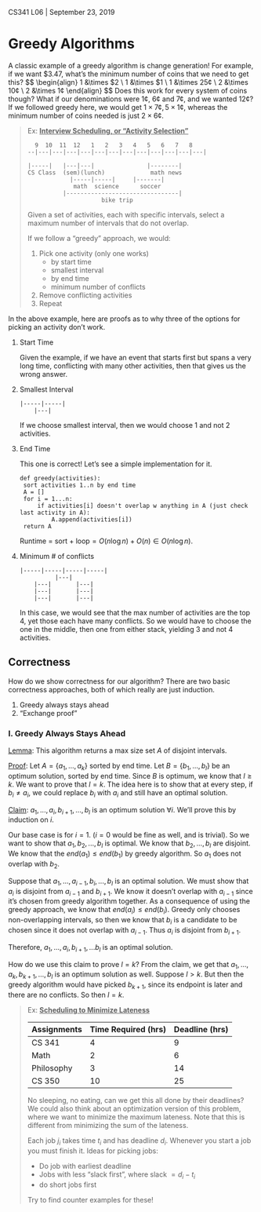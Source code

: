 CS341 L06 | September 23, 2019

# Greedy Algorithms

A classic example of a greedy algorithm is change generation! For example, if we want $3.47, what’s the minimum number of coins that we need to get this?
$$
\begin{align}
	1 &\times $2 \\
	1 &\times $1 \\
	1 &\times 25¢ \\
	2 &\times 10¢ \\
	2 &\times 1¢
\end{align}
$$
Does this work for every system of coins though? What if our denominations were 1¢, 6¢ and 7¢, and we wanted 12¢? If we followed greedy here, we would get $1\times 7¢, 5\times 1¢$, whereas the minimum number of coins needed is just $2\times 6¢$.

> Ex: **<u>Interview Scheduling, or “Activity Selection”</u>**
>
> ```
>   9  10  11  12   1   2   3   4   5   6   7   8
> --|---|---|---|---|---|---|---|---|---|---|---|---|
> 
> |-----|   |---|---|               |--------|
> CS Class  (sem)(lunch)             math news
>             |-----|-----|     |-------|
>              math  science      soccer
>           |--------------------------------|
>                      bike trip
> ```
>
> Given a set of activities, each with specific intervals, select a maximum number of intervals that do not overlap. 
>
> If we follow a “greedy” approach, we would:
>
> 1. Pick one activity (only one works)
>    - by start time
>    - smallest interval
>    - by end time
>    - minimum number of conflicts
> 2. Remove conflicting activities
> 3. Repeat

In the above example, here are proofs as to why three of the options for picking an activity don’t work. 

1. Start Time

   Given the example, if we have an event that starts first but spans a very long time, conflicting with many other activities, then that gives us the wrong answer. 

2. Smallest Interval

   ```
   |-----|-----|
       |---|
   ```

   If we choose smallest interval, then we would choose 1 and not 2 activities.

3. End Time

   This one is correct! Let’s see a simple implementation for it. 

   ```
   def greedy(activities):
   	sort activities 1..n by end time
   	A = []
   	for i = 1...n:
   		if activities[i] doesn't overlap w anything in A (just check last activity in A):
   			A.append(activities[i])
   	return A
   ```

   $\text{Runtime = sort + loop} =O(n\log n) + O(n) \in O(n\log n)$.

4. Minimum # of conflicts

   ```
   |-----|-----|-----|-----|
             |---|
       |---|       |---|
       |---|       |---|
       |---|       |---|
   ```

   In this case, we would see that the max number of activities are the top 4, yet those each have many conflicts. So we would have to choose the one in the middle, then one from either stack, yielding 3 and not 4 activities. 

## Correctness

How do we show correctness for our algorithm? There are two basic correctness approaches, both of which really are just induction.

1. Greedy always stays ahead
2. “Exchange proof”

### I. Greedy Always Stays Ahead

<u>Lemma</u>: This algorithm returns a max size set $A$ of disjoint intervals. 

<u>Proof</u>: Let $A = \{a_1,...,a_k\}$ sorted by end time. Let $B=\{b_1,...,b_l\}$ be an optimum solution, sorted by end time. Since $B$ is optimum, we know that $l\ge k$. We want to prove that $l=k$. The idea here is to show that at every step, if $b_i \ne a_i$, we could replace $b_i$ with $a_i$ and still have an optimal solution.

<u>Claim</u>: $a_1,...,a_i,b_{i+1},...,b_l$ is an optimum solution $\forall i$. We’ll prove this by induction on $i$. 

Our base case is for $i=1$. ($i=0$ would be fine as well, and is trivial). So we want to show that $a_1,b_2,...,b_l$ is optimal. We know that $b_2,...,b_l$ are disjoint. We know that the $end(a_1)\le end(b_1)$ by greedy algorithm. So $a_1$ does not overlap with $b_2$. 

Suppose that $a_1,...,a_{i-1},b_i,...,b_l$ is an optimal solution. We must show that $a_i$ is disjoint from $a_{i-1}$ and $b_{i+1}$. We know it doesn’t overlap with $a_{i-1}$ since it’s chosen from greedy algorithm together. As a consequence of using the greedy approach, we know that $end(a_i) \le end(b_i)$. Greedy only chooses non-overlapping intervals, so then we know that $b_i$ is a candidate to be chosen since it does not overlap with $a_{i-1}$. Thus $a_i$ is disjoint from $b_{i+1}$. 

Therefore, $a_1,...,a_i,b_{i+1},...b_l$ is an optimal solution. 

How do we use this claim to prove $l=k$? From the claim, we get that $a_1,...,a_k,b_{k+1},...,b_l$ is an optimum solution as well. Suppose $l>k$. But then the greedy algorithm would have picked $b_{k+1}$, since its endpoint is later and there are no conflicts. So then $l=k$. 

> Ex: **<u>Scheduling to Minimize Lateness</u>**
>
> | Assignments | Time Required (hrs) | Deadline (hrs) |
> | ----------- | ------------------- | -------------- |
> | CS 341      | 4                   | 9              |
> | Math        | 2                   | 6              |
> | Philosophy  | 3                   | 14             |
> | CS 350      | 10                  | 25             |
>
> No sleeping, no eating, can we get this all done by their deadlines? We could also think about an optimization version of this problem, where we want to minimize the maximum lateness. Note that this is different from minimizing the sum of the lateness. 
>
> Each job $j_i$ takes time $t_i$ and has deadline $d_i$. Whenever you start a job you must finish it. Ideas for picking jobs:
>
> - Do job with earliest deadline
> - Jobs with less “slack first”, where slack $=d_i - t_i$
> - do short jobs first
>
> Try to find counter examples for these!

